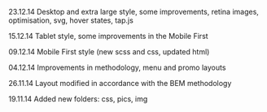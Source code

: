 23.12.14 Desktop and extra large style, some improvements, retina images, optimisation, svg, hover states, tap.js

15.12.14 Tablet style, some improvements in the Mobile First 

09.12.14 Mobile First style (new scss and css, updated html)

04.12.14 Improvements in methodology, menu and promo layouts

26.11.14 Layout modified in accordance with the BEM methodology

19.11.14 Added new folders: css, pics, img